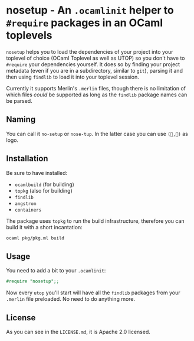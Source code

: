 # nosetup - An `.ocamlinit` helper to `#require` packages in an OCaml toplevels

`nosetup` helps you to load the dependencies of your project into your toplevel
of choice (OCaml Toplevel as well as UTOP) so you don't have to `#require` your
dependencies yourself. It does so by finding your project metadata (even if you
are in a subdirectory, similar to `git`), parsing it and then using `findlib`
to load it into your toplevel session.

Currently it supports Merlin's `.merlin` files, though there is no limitation
of which files *could* be supported as long as the `findlib` package names can
be parsed.

## Naming

You can call it `no-setup` or `nose-tup`. In the latter case you can use
`(👃,👃)` as logo.

## Installation

Be sure to have installed:

  * `ocamlbuild` (for building)
  * `topkg` (also for building)
  * `findlib`
  * `angstrom`
  * `containers`

The package uses `topkg` to run the build infrastructure, therefore you can
build it with a short incantation:

```sh
ocaml pkg/pkg.ml build
```

## Usage

You need to add a bit to your `.ocamlinit`:

```ocaml
#require "nosetup";;
```

Now every `utop` you'll start will have all the `findlib` packages from your
`.merlin` file preloaded. No need to do anything more.

## License

As you can see in the `LICENSE.md`, it is Apache 2.0 licensed.
